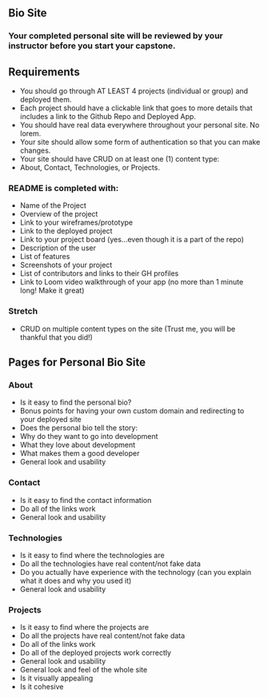  ## Bio Site

### Your completed personal site will be reviewed by your instructor before you start your capstone.

## Requirements
- You should go through AT LEAST 4 projects (individual or group) and deployed them.
- Each project should have a clickable link that goes to more details that includes a link to the Github Repo and Deployed App.
- You should have real data everywhere throughout your personal site. No lorem.
- Your site should allow some form of authentication so that you can make changes.
- Your site should have CRUD on at least one (1) content type:
- About, Contact, Technologies, or Projects.

### README is completed with:
- Name of the Project
- Overview of the project
- Link to your wireframes/prototype
- Link to the deployed project
- Link to your project board (yes...even though it is a part of the repo)
- Description of the user
- List of features
- Screenshots of your project
- List of contributors and links to their GH profiles
- Link to Loom video walkthrough of your app (no more than 1 minute long! Make it great)

### Stretch
- CRUD on multiple content types on the site (Trust me, you will be thankful that you did!)

## Pages for Personal Bio Site
### About
- Is it easy to find the personal bio?
- Bonus points for having your own custom domain and redirecting to your deployed site
- Does the personal bio tell the story:
- Why do they want to go into development
- What they love about development
- What makes them a good developer
- General look and usability

### Contact
- Is it easy to find the contact information
- Do all of the links work
- General look and usability

### Technologies
- Is it easy to find where the technologies are
- Do all the technologies have real content/not fake data
- Do you actually have experience with the technology (can you explain what it does and why you used it)
- General look and usability

### Projects
- Is it easy to find where the projects are
- Do all the projects have real content/not fake data
- Do all of the links work
- Do all of the deployed projects work correctly
- General look and usability
- General look and feel of the whole site
- Is it visually appealing
- Is it cohesive 